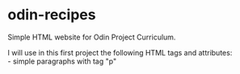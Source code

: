 # odin-recipes

Simple HTML website for Odin Project Curriculum.

I will use in this first project the following HTML tags and attributes: <br />
    - simple paragraphs with tag "p"